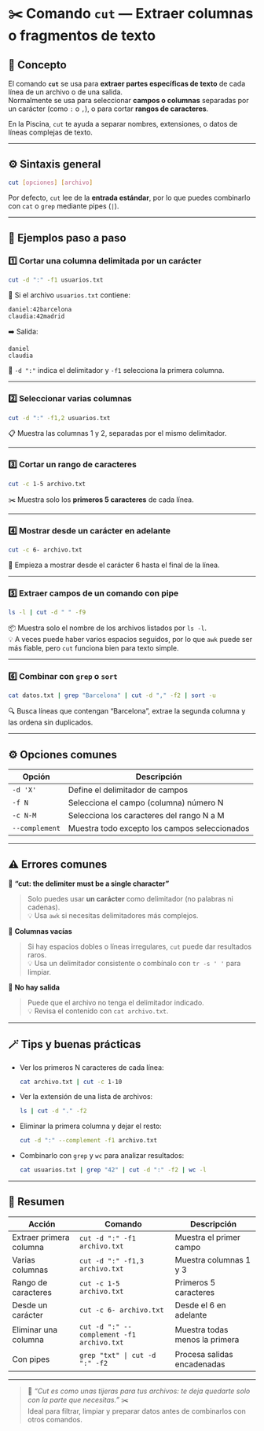 # ✂️ Comando `cut` — Extraer columnas o fragmentos de texto

## 🧠 Concepto
El comando **`cut`** se usa para **extraer partes específicas de texto** de cada línea de un archivo o de una salida.  
Normalmente se usa para seleccionar **campos o columnas** separadas por un carácter (como `:` o `,`), o para cortar **rangos de caracteres**.

En la Piscina, `cut` te ayuda a separar nombres, extensiones, o datos de líneas complejas de texto.

---

## ⚙️ Sintaxis general

```bash
cut [opciones] [archivo]
```

Por defecto, `cut` lee de la **entrada estándar**, por lo que puedes combinarlo con `cat` o `grep` mediante pipes (`|`).

---

## 📘 Ejemplos paso a paso

### 1️⃣ Cortar una columna delimitada por un carácter
```bash
cut -d ":" -f1 usuarios.txt
```
📄 Si el archivo `usuarios.txt` contiene:
```
daniel:42barcelona
claudia:42madrid
```
➡️ Salida:
```
daniel
claudia
```
🧩 `-d ":"` indica el delimitador y `-f1` selecciona la primera columna.

---

### 2️⃣ Seleccionar varias columnas
```bash
cut -d ":" -f1,2 usuarios.txt
```
📋 Muestra las columnas 1 y 2, separadas por el mismo delimitador.

---

### 3️⃣ Cortar un rango de caracteres
```bash
cut -c 1-5 archivo.txt
```
✂️ Muestra solo los **primeros 5 caracteres** de cada línea.

---

### 4️⃣ Mostrar desde un carácter en adelante
```bash
cut -c 6- archivo.txt
```
📖 Empieza a mostrar desde el carácter 6 hasta el final de la línea.

---

### 5️⃣ Extraer campos de un comando con pipe
```bash
ls -l | cut -d " " -f9
```
📦 Muestra solo el nombre de los archivos listados por `ls -l`.  
💡 A veces puede haber varios espacios seguidos, por lo que `awk` puede ser más fiable, pero `cut` funciona bien para texto simple.

---

### 6️⃣ Combinar con `grep` o `sort`
```bash
cat datos.txt | grep "Barcelona" | cut -d "," -f2 | sort -u
```
🔍 Busca líneas que contengan “Barcelona”, extrae la segunda columna y las ordena sin duplicados.

---

## ⚙️ Opciones comunes

| Opción | Descripción |
|--------|--------------|
| `-d 'X'` | Define el delimitador de campos |
| `-f N` | Selecciona el campo (columna) número N |
| `-c N-M` | Selecciona los caracteres del rango N a M |
| `--complement` | Muestra todo excepto los campos seleccionados |

---

## ⚠️ Errores comunes

🚫 **“cut: the delimiter must be a single character”**  
> Solo puedes usar **un carácter** como delimitador (no palabras ni cadenas).  
💡 Usa `awk` si necesitas delimitadores más complejos.

🚫 **Columnas vacías**  
> Si hay espacios dobles o líneas irregulares, `cut` puede dar resultados raros.  
💡 Usa un delimitador consistente o combínalo con `tr -s ' '` para limpiar.

🚫 **No hay salida**  
> Puede que el archivo no tenga el delimitador indicado.  
💡 Revisa el contenido con `cat archivo.txt`.

---

## 🪄 Tips y buenas prácticas

- Ver los primeros N caracteres de cada línea:
  ```bash
  cat archivo.txt | cut -c 1-10
  ```
- Ver la extensión de una lista de archivos:
  ```bash
  ls | cut -d "." -f2
  ```
- Eliminar la primera columna y dejar el resto:
  ```bash
  cut -d ":" --complement -f1 archivo.txt
  ```
- Combinarlo con `grep` y `wc` para analizar resultados:
  ```bash
  cat usuarios.txt | grep "42" | cut -d ":" -f2 | wc -l
  ```

---

## 🎯 Resumen

| Acción | Comando                                   | Descripción |
|--------|-------------------------------------------|-------------|
| Extraer primera columna | `cut -d ":" -f1 archivo.txt`              | Muestra el primer campo |
| Varias columnas | `cut -d ":" -f1,3 archivo.txt`            | Muestra columnas 1 y 3 |
| Rango de caracteres | `cut -c 1-5 archivo.txt`                  | Primeros 5 caracteres |
| Desde un carácter | `cut -c 6- archivo.txt`                   | Desde el 6 en adelante |
| Eliminar una columna | `cut -d ":" --complement -f1 archivo.txt` | Muestra todas menos la primera |
| Con pipes | `grep "txt" \| cut -d ":" -f2`            | Procesa salidas encadenadas |

---

> 💬 *“Cut es como unas tijeras para tus archivos: te deja quedarte solo con la parte que necesitas.”* ✂️  
> Ideal para filtrar, limpiar y preparar datos antes de combinarlos con otros comandos.
